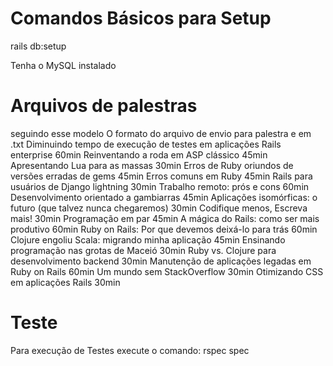 <h1>Comandos Básicos para Setup</h1>
<p>rails db:setup </p>
<p>Tenha o MySQL instalado </p>

<h1>Arquivos de palestras</h1>
seguindo esse modelo
O formato do arquivo de envio para palestra e em .txt 
Diminuindo tempo de execução de testes em aplicações Rails enterprise 60min
Reinventando a roda em ASP clássico 45min
Apresentando Lua para as massas 30min
Erros de Ruby oriundos de versões erradas de gems 45min
Erros comuns em Ruby 45min
Rails para usuários de Django lightning 30min
Trabalho remoto: prós e cons 60min
Desenvolvimento orientado a gambiarras 45min
Aplicações isomórficas: o futuro (que talvez nunca chegaremos) 30min
Codifique menos, Escreva mais! 30min
Programação em par 45min
A mágica do Rails: como ser mais produtivo 60min
Ruby on Rails: Por que devemos deixá-lo para trás 60min
Clojure engoliu Scala: migrando minha aplicação 45min
Ensinando programação nas grotas de Maceió 30min
Ruby vs. Clojure para desenvolvimento backend 30min
Manutenção de aplicações legadas em Ruby on Rails 60min
Um mundo sem StackOverflow 30min
Otimizando CSS em aplicações Rails 30min
<h1>Teste</h1>
Para execução de Testes execute o comando: rspec spec
